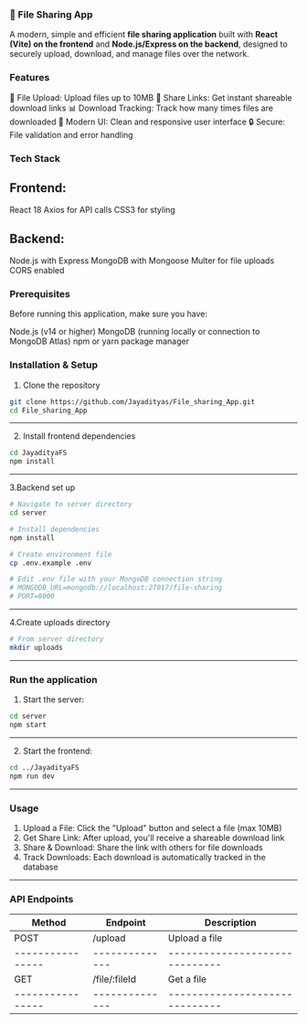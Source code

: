 ### 🚀 File Sharing App
A modern, simple and efficient **file sharing application** built with **React (Vite) on the frontend** and **Node.js/Express on the backend**, designed to securely upload, download, and manage files over the network.

### Features
📁 File Upload: Upload files up to 10MB
🔗 Share Links: Get instant shareable download links
📊 Download Tracking: Track how many times files are downloaded
🎨 Modern UI: Clean and responsive user interface
🔒 Secure: File validation and error handling

### Tech Stack
## Frontend:

React 18
Axios for API calls
CSS3 for styling
## Backend:

Node.js with Express
MongoDB with Mongoose
Multer for file uploads
CORS enabled

### Prerequisites
Before running this application, make sure you have:

Node.js (v14 or higher)
MongoDB (running locally or connection to MongoDB Atlas)
npm or yarn package manager

### Installation & Setup

1. Clone the repository
```bash
git clone https://github.com/Jayadityas/File_sharing_App.git
cd File_sharing_App
```
---
2. Install frontend dependencies
```bash
cd JayadityaFS
npm install
```
---
3.Backend set up
```bash
# Navigate to server directory
cd server

# Install dependencies
npm install

# Create environment file
cp .env.example .env

# Edit .env file with your MongoDB connection string
# MONGODB_URL=mongodb://localhost:27017/file-sharing
# PORT=8000
```
---

4.Create uploads directory
```bash
# From server directory
mkdir uploads

```
---
### Run the application
1. Start the server:
```bash
cd server
npm start
```
---
2. Start the frontend:
``` bash
cd ../JayadityaFS
npm run dev
```
---

### Usage
1. Upload a File: Click the "Upload" button and select a file (max 10MB)
2. Get Share Link: After upload, you'll receive a shareable download link
3. Share & Download: Share the link with others for file downloads
4. Track Downloads: Each download is automatically tracked in the database

---

### API Endpoints
| Method         | Endpoint     |Description                   |
|----------------|--------------|------------------------------|
| POST           | /upload      |Upload a file                 |
|----------------|--------------|------------------------------|
| GET            | /file/:fileId  |Get a file                    |
|----------------|--------------|------------------------------|

